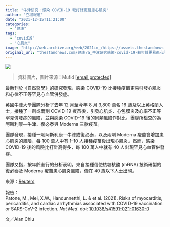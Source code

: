 ```yaml
---
title: "牛津研究：感染 COVID-19 較打針更易患心肌炎"
author: "立場報道"
date: "2021-12-15T11:21:00"
categories:
  - "健康"
tags:
  - "covid19"
  - "心肌炎"
image: "http://web.archive.org/web/2021im_/https://assets.thestandnews.com/media/photos/Layer_0_sTs1mea.png"
original_url: "thestandnews.com/健康/a_牛津研究感染-covid-19-較打針更易患心肌炎"
---
```

![](http://web.archive.org/web/2021im_/https://assets.thestandnews.com/media/photos/Layer_0_sTs1mea.png)
> 資料圖片，圖片來源：Mufid [\[email protected\]](/web/20211229074703/https://www.thestandnews.com/cdn-cgi/l/email-protection)

[最新刊於《自然醫學》的研究發現](http://web.archive.org/web/20211229074703/https://doi.org/10.1038/s41591-021-01630-0)，感染 COVID-19 比接種疫苗更易引發心肌炎和心律不正等罕見心血管併發症。

英國牛津大學團隊分析了去年 12 月至今年 8 月 3,800 萬名 16 歲及以上英格蘭人士，接種了一劑或兩劑 COVID-19 疫苗後，引發心肌炎、心包膜炎及心率不正等罕見併發症的風險，並與感染 COVID-19 後的同類風險作對比。團隊所檢查的為阿斯利康—牛津、復必泰與 Moderna 三款疫苗。

團隊發現，接種一劑阿斯利康—牛津或復必泰，以及兩劑 Moderna 疫苗會增加患心肌炎的風險，每 100 萬人中有 1–10 人接種疫苗後出現心肌炎。然而，感染 COVID-19 後的風險比打針高得多，每 100 萬人中就有 40 人出現罕見心血管併發症。

團隊又指，按年齡進行的分析表明，來自接種信使核糖核酸 (mRNA) 技術研製的復必泰及 Moderna 疫苗患心肌炎風險，僅在 40 歲以下人士出現。

來源：[Reuters](http://web.archive.org/web/20211229074703/https://www.reuters.com/business/healthcare-pharmaceuticals/heart-condition-risk-higher-after-covid-19-illness-than-vaccines-uk-study-2021-12-14/)

報告：  
Patone, M., Mei, X.W., Handunnetthi, L. & et al. (2021). Risks of myocarditis, pericarditis, and cardiac arrhythmias associated with COVID-19 vaccination or SARS-CoV-2 infection. _Nat Med_. doi: [10.1038/s41591-021-01630-0](http://web.archive.org/web/20211229074703/https://doi.org/10.1038/s41591-021-01630-0)

文／Alan Chiu